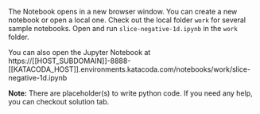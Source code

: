 The Notebook opens in a new browser window. You can create a new notebook or open a local one. Check out the local folder `work` for several sample notebooks. Open and run `slice-negative-1d.ipynb` in the `work` folder.

You can also open the Jupyter Notebook at https://[[HOST_SUBDOMAIN]]-8888-[[KATACODA_HOST]].environments.katacoda.com/notebooks/work/slice-negative-1d.ipynb

**Note:**
There are placeholder(s) to write python code. If you need any help, you can checkout solution tab.
